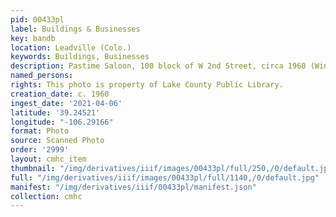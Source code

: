 ```yaml
---
pid: 00433pl
label: Buildings & Businesses
key: bandb
location: Leadville (Colo.)
keywords: Buildings, Businesses
description: Pastime Saloon, 100 block of W 2nd Street, circa 1960 (Wingenbach collection)
named_persons: 
rights: This photo is property of Lake County Public Library.
creation_date: c. 1960
ingest_date: '2021-04-06'
latitude: '39.24521'
longitude: "-106.29166"
format: Photo
source: Scanned Photo
order: '2999'
layout: cmhc_item
thumbnail: "/img/derivatives/iiif/images/00433pl/full/250,/0/default.jpg"
full: "/img/derivatives/iiif/images/00433pl/full/1140,/0/default.jpg"
manifest: "/img/derivatives/iiif/00433pl/manifest.json"
collection: cmhc
---
```


